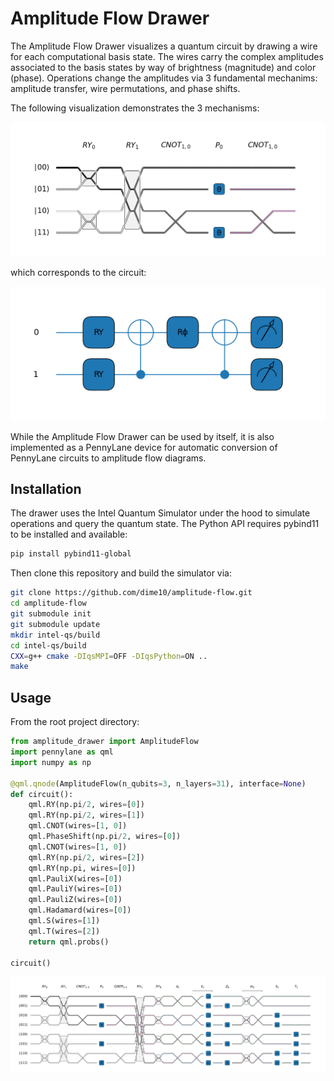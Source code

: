 # Amplitude Flow Drawer

The Amplitude Flow Drawer visualizes a quantum circuit by drawing a wire for each
computational basis state. The wires carry the complex amplitudes associated to the basis
states by way of brightness (magnitude) and color (phase). Operations change the amplitudes
via 3 fundamental mechanims: amplitude transfer, wire permutations, and phase shifts.

The following visualization demonstrates the 3 mechanisms:

![sample amplitude flow diagram](./sample_flow.png)

which corresponds to the circuit:

![equivalent sample circuit](./sample_circuit.png)

While the Amplitude Flow Drawer can be used by itself, it is also implemented as a PennyLane
device for automatic conversion of PennyLane circuits to amplitude flow diagrams.

## Installation

The drawer uses the Intel Quantum Simulator under the hood to simulate operations and query
the quantum state. The Python API requires pybind11 to be installed and available:

```bash
pip install pybind11-global
```

Then clone this repository and build the simulator via:

```bash
git clone https://github.com/dime10/amplitude-flow.git
cd amplitude-flow
git submodule init
git submodule update
mkdir intel-qs/build
cd intel-qs/build
CXX=g++ cmake -DIqsMPI=OFF -DIqsPython=ON ..
make
```

## Usage

From the root project directory:

```py
from amplitude_drawer import AmplitudeFlow
import pennylane as qml
import numpy as np

@qml.qnode(AmplitudeFlow(n_qubits=3, n_layers=31), interface=None)
def circuit():
    qml.RY(np.pi/2, wires=[0])
    qml.RY(np.pi/2, wires=[1])
    qml.CNOT(wires=[1, 0])
    qml.PhaseShift(np.pi/2, wires=[0])
    qml.CNOT(wires=[1, 0])
    qml.RY(np.pi/2, wires=[2])
    qml.RY(np.pi, wires=[0])
    qml.PauliX(wires=[0])
    qml.PauliY(wires=[0])
    qml.PauliZ(wires=[0])
    qml.Hadamard(wires=[0])
    qml.S(wires=[1])
    qml.T(wires=[2])
    return qml.probs()

circuit()
```

![amplitude flow diagram generated by code example](./large_flow.png)

